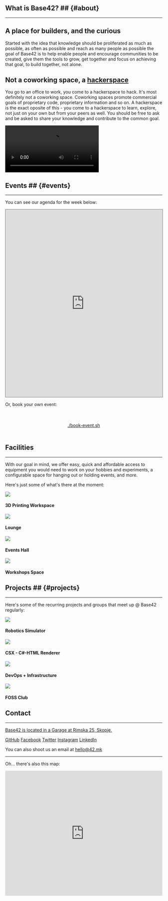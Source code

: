 
## What is Base42? ## {#about}

----

<div class="grid grid-cols-12 gap-4">
  <div class="col-span-8">

## A place for builders, and the curious

Started with the idea that knowledge should be proliferated as much as possible, as often as possible and reach as many people as possible the goal of Base42 is to help enable people and encourage communities to be created, give them the tools to grow, get together and focus on achieving that goal, to build together, not alone.

## Not a coworking space, a <ins>**hackerspace**</ins>

You go to an office to work, you come to a hackerspace to hack. It's most definitely not a coworking space. Coworking spaces promote commercial goals of proprietary code, proprietary information and so on. A hackerspace is the exact oposite of this - you come to a hackerspace to learn, explore, not just on your own but from your peers as well. You should be free to ask and be asked to share your knowledge and contribute to the common goal.

  </div>
  <div class="col-span-4">
    <video autoplay loop src="/webms/sillyx75.webm"></video>
  </div>
</div>

## Events ## {#events}
----

You can see our agenda for the week below:

<iframe id="calendar" src="https://calendar.google.com/calendar/embed?height=600&wkst=2&bgcolor=%23ffffff&ctz=Europe%2FSkopje&showTz=1&showCalendars=1&showTabs=1&showPrint=1&showDate=1&showNav=1&showTitle=0&mode=WEEK&src=YmFzZTQybWtAZ21haWwuY29t" style="border:solid 1px #777" width="100%" height="600" frameborder="0" scrolling="no"></iframe>

Or, book your own event:

<center style="margin-top: 50px; margin-bottom: 50px;">
  <a href="/book" class="cta-button-secondary mt-10">
    ./book-event.sh
  </a>
</center>

## Facilities

----

With our goal in mind, we offer easy, quick and affordable access to equipment you would need to work on your hobbies and experiments, a configurable space for hanging out or holding events, and more.

Here's just some of what's there at the moment:

<div class="facility-grid">
  <div class="facility">
    <img src="/img/photo/3dprinter.webp" />
    <h4>3D Printing Workspace</h4>
  </div>
  <div class="facility">
    <img src="/img/photo/lounge.webp" />
    <h4>Lounge</h4>
  </div>
  <div class="facility">
    <img src="/img/photo/bg.webp" />
    <h4>Events Hall</h4>
  </div>
  <div class="facility">
    <img src="/img/photo/workshops.webp" />
    <h4>Workshops Space</h4>
  </div>
</div>


## Projects ## {#projects}

----

Here's some of the recurring projects and groups that meet up @ Base42 regularly:

<div class="facility-grid">
  <div class="facility">
    <img src="/img/photo/robot.webp" />
    <h4>Robotics Simulator</h4>
  </div>
  <div class="facility">
    <img src="/img/photo/csx.png" />
    <h4>CSX - C#-HTML Renderer</h4>
  </div>
  <div class="facility">
    <img src="/img/photo/rack.webp" />
    <h4>DevOps + Infrastructure</h4>
  </div>
  <div class="facility">
    <img src="/img/photo/DSC03626.JPG" />
    <h4>FOSS Club</h4>
  </div>
</div>


## Contact

----

<a target="_blank" class="location-link" href="https://goo.gl/maps/Xs32u8UZLD2GjM3y9">
    Base42 is located in a Garage at Rimska 25, Skopje.
</a>

<a class="accented-text" href="https://github.com/42dotmk">GitHub</a>
<a class="accented-text" href="https://facebook.com/42dotmk">Facebook</a>
<a class="accented-text" href="https://x.com/42dotmk">Twitter</a>
<a class="accented-text" href="https://instagram.com/42dotmk">Instagram</a>
<a class="accented-text" href="https://linkedin.com/company/42-mk">LinkedIn</a>

You can also shoot us an email at <a class="accented-text" href="mailto:hello@42.mk">hello@42.mk</a>

----

Oh... there's also this map:

<iframe
  class="w-full"
  height="400"
  style="border:0; width: 100%"
  loading="lazy"
  allowfullscreen
  referrerpolicy="no-referrer-when-downgrade"
  src="https://www.google.com/maps/embed/v1/place?key=AIzaSyCfx3LWmyea1kjeLAnmA2BZqxUobztiX5I
    &q=Base42,Skopje&zoom=20">
</iframe>

